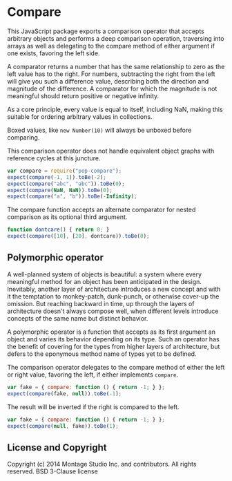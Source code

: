 
# Compare

This JavaScript package exports a comparison operator that accepts arbitrary
objects and performs a deep comparison operation, traversing into arrays as well
as delegating to the compare method of either argument if one exists, favoring
the left side.

A comparator returns a number that has the same relationship to zero as the left
value has to the right.
For numbers, subtracting the right from the left will give you such a
difference value, describing both the direction and magnitude of the difference.
A comparator for which the magnitude is not meaningful should return positive or
negative infinity.

As a core principle, every value is equal to itself, including NaN, making this
suitable for ordering arbitrary values in collections.

Boxed values, like `new Number(10)` will always be unboxed before comparing.

This comparison operator does not handle equivalent object graphs with reference
cycles at this juncture.

```js
var compare = require("pop-compare");
expect(compare(-1, 1)).toBe(-2);
expect(compare("abc", "abc")).toBe(0);
expect(compare(NaN, NaN)).toBe(0);
expect(compare("a", "b")).toBe(-Infinity);
```

The compare function accepts an alternate comparator for nested comparison as
its optional third argument.

```js
function dontcare() { return 0; }
expect(compare([10], [20], dontcare)).toBe(0);
```

## Polymorphic operator

A well-planned system of objects is beautiful: a system where every meaningful
method for an object has been anticipated in the design.
Inevitably, another layer of architecture introduces a new concept and with it
the temptation to monkey-patch, dunk-punch, or otherwise cover-up the omission.
But reaching backward in time, up through the layers of architecture doesn't
always compose well, when different levels introduce concepts of the same name
but distinct behavior.

A polymorphic operator is a function that accepts as its first argument an
object and varies its behavior depending on its type.
Such an operator has the benefit of covering for the types from higher layers of
architecture, but defers to the eponymous method name of types yet to be
defined.

The comparison operator delegates to the compare method of either the left or
right value, favoring the left, if either implements `compare`.

```js
var fake = { compare: function () { return -1; } };
expect(compare(fake, null)).toBe(-1);
```

The result will be inverted if the right is compared to the left.

```js
var fake = { compare: function () { return -1; } };
expect(compare(null, fake)).toBe(1);
```

## License and Copyright

Copyright (c) 2014 Montage Studio Inc. and contributors.
All rights reserved.
BSD 3-Clause license

